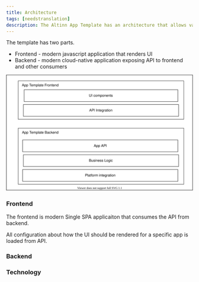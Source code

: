 ```yaml
---
title: Architecture
tags: [needstranslation]
description: The Altinn App Template has an architecture that allows various frameworks and technologies to realize it.
---
```


The template has two parts.

- Frontend - modern javascript application that renders UI
- Backend - modern cloud-native application exposing API to frontend and other consumers

![App architecture](architecture.app.drawio.svg "App architecture")

### Frontend

The frontend is modern Single SPA applicaiton that consumes the API from backend.

All configuration about how the UI should be rendered for a specific app is loaded from API.

### Backend 




### Technology


